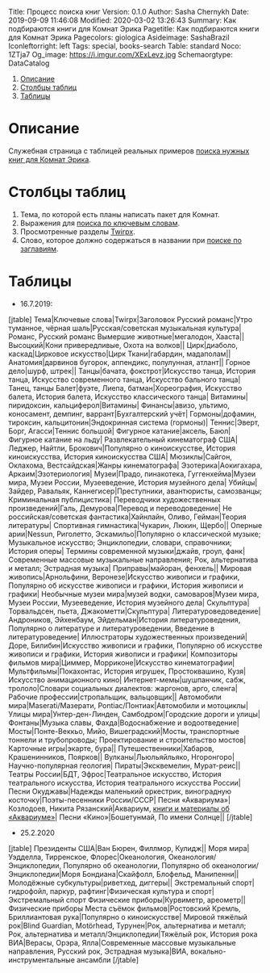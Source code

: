 Title: Процесс поиска книг
Version: 0.1.0
Author: Sasha Chernykh
Date: 2019-09-09 11:46:08
Modified: 2020-03-02 13:26:43
Summary: Как подбираются книги для Комнат Эрика
Pagetitle: Как подбираются книги для Комнат Эрика
Pagecolors: giologica
Asideimage: SashaBrazil
Iconleftorright: left
Tags: special, books-search
Table: standard
Noco: 1ZTja7
Og_image: https://i.imgur.com/XExLevz.jpg
Schemaorgtype: DataCatalog

<!-- MarkdownTOC -->

1. [Описание](#Описание)
1. [Столбцы таблиц](#Столбцы-таблиц)
1. [Таблицы](#Таблицы)

<!-- /MarkdownTOC -->

<a id="Описание"></a>
# Описание

Служебная страница с таблицей реальных примеров [поиска нужных книг для Комнат Эрика](../Erics-Rooms/Грейзи-Фа#Поиск-литературы).

<a id="Столбцы-таблиц"></a>
# Столбцы таблиц

1. Тема, по которой есть планы написать пакет для Комнат.
1. Выражения для [поиска по ключевым словам](../Erics-Rooms/Грейзи-Фа#По-ключевым-словам).
1. Просмотренные разделы [Twirpx](../Erics-Rooms/Грейзи-Фа#Twirpx).
1. Слово, которое должно содержаться в названии при [поиске по заглавиям](../Erics-Rooms/Грейзи-Фа#По-названию).

<a id="Таблицы"></a>
# Таблицы

+ 16.7.2019:

[jtable]
Тема|Ключевые слова|Twirpx|Заголовок
Русский романс|Утро туманное, чёрная шаль|Русская/советская музыкальная культура|Романс, Русский романс
Вымершие животные|мегалодон, Хааста||
Высоцкий|Кони привередливые, Охота на волков||
Цирк|диаболо, каскад|Цирковое искусство|Цирк
Ткани|габардин, мадаполам||
Анатомия|дарвинов бугорок, аппендикс, полулунная, атлант||
Горное дело|шурф, штрек||
Танцы|бачата, фокстрот|Искусство танца, История танца, Искусство современного танца, Искусство бального танца|Танец, танцы
Балет|фуэте, Лиепа, батман|Хореография, Искусство балета, История балета, Искусство классического танца|
Витамины|пиридоксин, кальциферол|Витамины|
Финансы|авизо, ультимо, коносамент, демпинг, варрант|Бухгалтерский учёт|
Гормоны|дофамин, тироксин, кальцитонин|Эндокринная система (гормоны)|
Теннис|Эверт, Борг, Агасси|Теннис большой|
Фигурное катание|аксель, Баюл|Фигурное катание на льду|
Развлекательный кинематограф США|Леджер, Найтли, Брокович|Популярно о киноискусстве, История киноискусства, История киноискусства США|
Мюзиклы|Сайгон, Оклахома, Вестсайдская|Жанры кинематографа|
Эзотерика|Аокигахара, Аркаим|Эзотериология|
Музеи|Прадо, пинакотека, Гуггенхейма|Музеи мира, Музеи России, Музееведение, История музейного дела|
Убийцы|Зайдер, Равальяк, Каннегисер|Преступники, авантюристы, самозванцы; Криминальная публицистика|
Переводчики художественных произведений|Галь, Демурова|Перевод и переводоведение|
Не российская/советская фантастика|Хайнлайн, Оливо, Гейман|Теория литературы|
Спортивная гимнастика|Чукарин, Люкин, Щербо||
Оперные арии|Nessun, Риголетто, Эскамильо|Популярно о классической музыке; Музыкальное искусство; Энциклопедии, словари, справочники; История оперы|
Термины современной музыки|джайв, гроул, фанк|Современные массовые музыкальные направления; Рок, альтернатива и металл; Эстрадная музыка|
Приправы|майоран, фенхель||
Мировая живопись|Арнольфини, Веронезе|Искусство живописи и графики, Популярно об искусстве живописи и графики, История живописи и графики|
Необычные музеи мира|музей водки, самоваров|Музеи мира, Музеи России, Музееведение, История музейного дела|
Скульптура|Торвальдсен, пьета, Джакометти|Скульптура|
Литературоведоведение|Андроников, Эйхенбаум, Эйдельман|История литературоведения, Популярно о литературе и литературоведении, Введение в литературоведение|
Иллюстраторы художественных произведений|Доре, Билибин|Искусство живописи и графики, Популярно об искусстве живописи и графики, История живописи и графики|
Композиторы фильмов мира|Циммер, Морриконе|Искусство кинематографии|
Мультфильмы|Покахонтас, История игрушек, Простоквашино, Кузя|Искусство анимационного кино|
Интернет-мемы|шушпанчик, сабж, трололо|Словари социальных диалектов: жаргонов, арго, сленга|
Рабочие профессии|стропальщик, вальцовщик||
Автомобили мира|Maserati/Мазерати, Pontiac/Понтиак|Автомобили и мотоциклы|
Улицы мира|Унтер-ден-Линден, Самбодром|Городские дороги и улицы|
Фонтаны|Музыка славы, Фахда|Водоснабжение и водоотведение|
Мосты|Понте-Веккьо, Мийо, Вишеградский|Мосты, транспортные тоннели и трубопроводы; Проектирование и строительство мостов|
Карточные игры|экарте, бура||
Путешественники|Хабаров, Крашенинников, Поярков||
Вулканы|Льюльяйльяко, Нгоронгоро|Научно-популярная геология|
Пираты|Эксквемелин, Мурат-реис||
Театры России|БДТ, Эфрос|Театральное искусство, История театрального искусства, История театрального искусства России|
Песни Окуджавы|Надежды маленький оркестрик, виноградную косточку|Поэты-песенники России/СССР|
Песни «Аквариума»|Козлодоев, Никита Рязанский|Аквариум, [книги и материалы об «Аквариуме»](https://ru.wikipedia.org/wiki/%D0%90%D0%BA%D0%B2%D0%B0%D1%80%D0%B8%D1%83%D0%BC_(%D0%B3%D1%80%D1%83%D0%BF%D0%BF%D0%B0)#%D0%9A%D0%BD%D0%B8%D0%B3%D0%B8_%D0%B8_%D0%BC%D0%B0%D1%82%D0%B5%D1%80%D0%B8%D0%B0%D0%BB%D1%8B_%D0%BE%D0%B1_%C2%AB%D0%90%D0%BA%D0%B2%D0%B0%D1%80%D0%B8%D1%83%D0%BC%D0%B5%C2%BB)|
Песни «Кино»|Бошетунмай, По имени Солнце||
[/jtable]

+ 25.2.2020

[jtable]
Президенты США|Ван Бюрен, Филлмор, Кулидж||
Моря мира|Уэдделла, Тирренское, Флорес|Океанология, Океанология/Энциклопедии, Популярно об океанологии, Популярно об океанологии/Энциклопедии|Моря
Бондиана|Скайфолл, Блофельд, Манипенни||
Молодёжные субкультуры|риветхед, диггеры||
Экстремальный спорт|гидрофойл, паркур, рафтинг|Физическая культура и спорт|Экстремальный спорт
Физические приборы|Курвиметр, ареометр||Физические приборы
Места съёмок фильмов|Ростовский Кремль, Бриллиантовая рука|Популярно о киноискусстве|
Мировой тяжёлый рок|Blind Guardian, Motörhead, Турунен|Рок, альтернатива и металл; Рок, альтернатива и металл/Энциклопедии|Тяжёлый рок, История рока
ВИА|Верасы, Орэра, Ялла|Современные массовые музыкальные направления, Русский рок, Эстрадная музыка|ВИА, вокально-инструментальные ансамбли
[/jtable]
